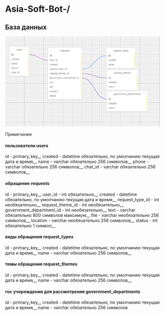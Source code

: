 # Asia-Soft-Bot-/

## База данных

![alt text](er_diagram.png)

*Примечание*

#### пользователи users
id - primary_key__
created - datetime обязательно, по умолчанию текущая дата и время__
name - varchar обязательно 256 символов__
phone - varchar обязательно 256 символов__
chat_id - varchar обязательно 256 символов__

#### обращение requests
id - primary_key__
user_id - int обязательно__
created - datetime обязательно, по умолчанию текущая дата и время__
request_type_id - int необязательно__
request_theme_id - int необязательно__
government_department_id - int необязательно__
text - varchar  обязательно 800 символов максимум__
file - varchar необязательно 256 символов__
location - varchar необязательно 256 символов__
status - int обязательно 1 символ__

#### виды обращения request_types
id - primary_key__
created - datetime обязательно, по умолчанию текущая дата и время__
name - varchar обязательно 256 символов__

#### темы обращения request_themes
id - primary_key__
created - datetime обязательно, по умолчанию текущая дата и время__
name - varchar обязательно 256 символов__

#### гос учереждения для рассмотрения government_departments
id - primary_key__
created - datetime обязательно, по умолчанию текущая дата и время__
name - varchar обязательно 256 символов
